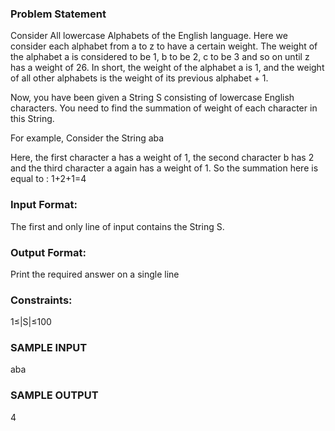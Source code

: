 ### Problem Statement
Consider All lowercase Alphabets of the English language. Here we consider each alphabet from a to z to have a certain weight. The weight of the alphabet a is considered to be 1, b to be 2, c to be 3 and so on until z has a weight of 26. In short, the weight of the alphabet a is 1, and the weight of all other alphabets is the weight of its previous alphabet + 1.

Now, you have been given a String S consisting of lowercase English characters. You need to find the summation of weight of each character in this String.

For example, Consider the String aba

Here, the first character a has a weight of 1, the second character b has 2 and the third character a again has a weight of 1. So the summation here is equal to : 1+2+1=4

### Input Format:

The first and only line of input contains the String S.

### Output Format:

Print the required answer on a single line

### Constraints:

1≤|S|≤100

### SAMPLE INPUT 
aba

### SAMPLE OUTPUT 
4

